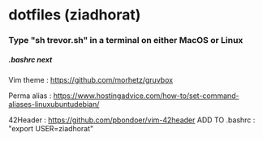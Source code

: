 # dotfiles (ziadhorat)
### Type "sh trevor.sh" in a terminal on either MacOS or Linux
##### .bashrc next

Vim theme : https://github.com/morhetz/gruvbox

Perma alias : https://www.hostingadvice.com/how-to/set-command-aliases-linuxubuntudebian/

42Header : https://github.com/pbondoer/vim-42header ADD TO .bashrc : "export USER=ziadhorat"
